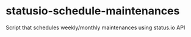 # statusio-schedule-maintenances
Script that schedules weekly/monthly maintenances using status.io API